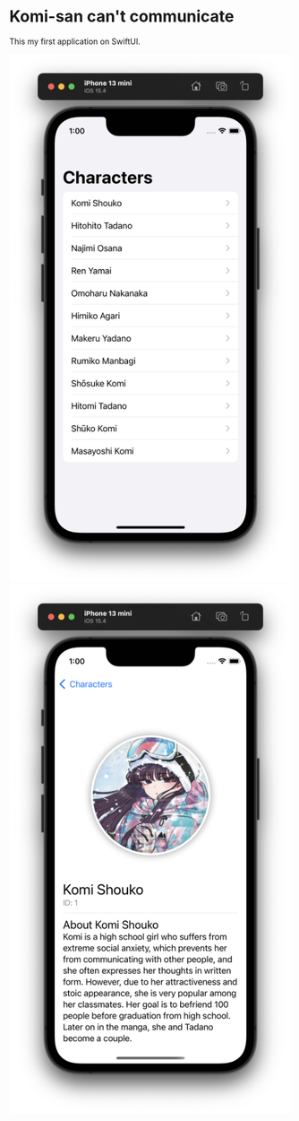#  Komi-san can't communicate

This my first application on SwiftUI.

![title](k1.png)
![title](k2.png)
